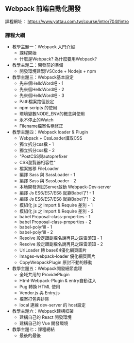 ## Webpack 前端自動化開發
課程網址： <https://www.yottau.com.tw/course/intro/704#intro>


### 課程大綱
- 教學主題一：Webpack 入門介紹
    - 課程開始
    - 什麼是Webpack? 為什麼要用Webpack?
- 教學主題二：開發前的準備
    - 開發環境建製!VSCode + Nodejs + npm
- 教學主題三：Webpack基本設定
    - 先來個HelloWord吧 - 1
    - 先來個HelloWord吧 - 2
    - 先來個HelloWord吧 - 3
    - Path檔案路徑設定
    - npm scripts 的使用
    - 環境變數NODE_ENV的概念與使用
    - 永不停止的Watch
    - Filename檔案名稱修正
- 教學主題四：Webpack loader & Plugin
    - Webpack + CssLoader讀取CSS
    - 獨立拆分css檔 - 1
    - 獨立拆分css檔 - 2
    - "PostCSS與autoprefixer
    - CSS瀏覽器相容性"
    - 檔案搬移 FileLoader
    - 編譯 Sass 與 SassLoader - 1
    - 編譯 Sass 與 SassLoader - 2
    - 本地開發測試Server啟動 Webpack-Dev-server
    - 編譯 Js ES6/ES7/ES8 就靠Babel了! - 1
    - 編譯 Js ES6/ES7/ES8 就靠Babel了! - 2
    - 模組化 js 之 Import & Require 差別 - 1
    - 模組化 js 之 Import & Require 差別 - 2
    - babel Proposal-class-properties - 1
    - babel Proposal-class-properties - 2
    - babel-polyfill - 1
    - babel-polyfill - 2
    - Resolve 設定跟副檔名說再見之踩雷須知 - 1
    - Resolve 設定跟副檔名說再見之踩雷須知 - 2
    - UrlLoader 轉 base64優化網頁圖片
    - Images-webpack-loader 優化網頁圖片
    - CopyWebpackPlugin 原封不動的移動
- 教學主題五：Webpack開發細節處理
    - 全域共用的 ProvidePlugin
    - Html-Webpack-Plugin & entry自動注入 
    - Pug 轉換 HTML 使用
    - Vendor.js 與 Entry.js
    - 檔案打包與排除
    - local 連線 dev-server 的 host設定
- 教學主題六：Webpack建構框架
    - 建構自己的 React 開發環境
    - 建構自己的 Vue 開發環境
- 教學主題七：課程總結
    - 最後的最後

